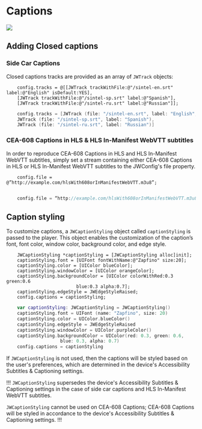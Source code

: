 # Captions

<img src="https://img.shields.io/badge/SDK-iOS%20v3-0AAC29.svg?logo=apple">

## Adding Closed captions

### Side Car Captions

Closed captions tracks are provided as an array of `JWTrack` objects:

```objc
	config.tracks = @[[JWTrack trackWithFile:@"/sintel-en.srt" label:@"English" isDefault:YES],
	[JWTrack trackWithFile:@"/sintel-sp.srt" label:@"Spanish"],
	[JWTrack trackWithFile:@"/sintel-ru.srt" label:@"Russian"]];
```

```swift   
	config.tracks = [JWTrack (file: "/sintel-en.srt", label: "English", isDefault: true),
	JWTrack (file: "/sintel-sp.srt", label: "Spanish"),
	JWTrack (file: "/sintel-ru.srt", label: "Russian")]
```

### CEA-608 Captions in HLS & HLS In-Manifest WebVTT subtitles

In order to reproduce CEA-608 Captions in HLS and HLS In-Manifest WebVTT subtitles, simply set a stream containing either CEA-608 Captions in HLS or HLS In-Manifest WebVTT subtitles to the JWConfig's file property.

```objc
    config.file = @”http://example.com/hlsWith608orInManifestWebVTT.m3u8”; 
```

```swift

    config.file = “http://example.com/hlsWith608orInManifestWebVTT.m3u8"
```

## Caption styling

To customize captions, a `JWCaptionStyling` object called `captionStyling` is passed to the player. This object enables the customization of the caption’s font, font color, window color, background color, and edge style.

```objc
	JWCaptionStyling *captionStyling = [JWCaptionStyling alloc]init];
	captionStyling.font = [UIFont fontWithName:@"Zapfino" size:20];
	captionStyling.color = [UIColor blueColor];
	captionStyling.windowColor = [UIColor orangeColor];
	captionStyling.backgroundColor = [UIColor colorWithRed:0.3 green:0.6 
	                      blue:0.3 alpha:0.7];
	captionStyling.edgeStyle = JWEdgeStyleRaised;
	config.captions = captionStyling;
```
```swift
	var captionStyling: JWCaptionStyling = JWCaptionStyling()
	captionStyling.font = UIFont (name: "Zapfino", size: 20)
	captionStyling.color = UIColor.blueColor()
	captionStyling.edgeStyle = JWEdgeStyleRaised
	captionStyling.windowColor = UIColor.purpleColor()
	captionStyling.backgroundColor = UIColor(red: 0.3, green: 0.6, 
	                blue: 0.3, alpha: 0.7)
	config.captions = captionStyling
```

If `JWCaptionStyling` is not used, then the captions will be styled based on the user's preferences, which are determined in the device's Accessibility Subtitles & Captioning settings.

!!!
`JWCaptionStyling` supersedes the device's Accessibility Subtitles & Captioning settings in the case of side car captions and HLS In-Manifest WebVTT subtitles. 

`JWCaptionStyling` cannot be used on CEA-608 Captions; CEA-608 Captions will be styled in accordance to the device's Accessibility Subtitles & Captioning settings.
!!!